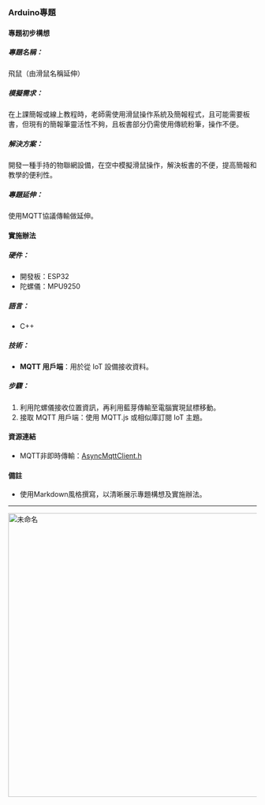 ### Arduino專題

#### 專題初步構想
##### 專題名稱：
飛鼠（由滑鼠名稱延伸）

##### 模擬需求：
在上課簡報或線上教程時，老師需使用滑鼠操作系統及簡報程式，且可能需要板書，但現有的簡報筆靈活性不夠，且板書部分仍需使用傳統粉筆，操作不便。

##### 解決方案：
開發一種手持的物聯網設備，在空中模擬滑鼠操作，解決板書的不便，提高簡報和教學的便利性。

##### 專題延伸：
使用MQTT協議傳輸做延伸。

#### 實施辦法
##### 硬件：
- 開發板：ESP32
- 陀螺儀：MPU9250

##### 語言：
- C++

##### 技術：
- **MQTT 用戶端**：用於從 IoT 設備接收資料。

##### 步驟：
1. 利用陀螺儀接收位置資訊，再利用藍芽傳輸至電腦實現鼠標移動。
2. 接取 MQTT 用戶端：使用 MQTT.js 或相似庫訂閱 IoT 主題。

#### 資源連結
- MQTT非即時傳輸：[AsyncMqttClient.h](https://github.com/marvinroger/async-mqtt-client)

#### 備註
- 使用Markdown風格撰寫，以清晰展示專題構想及實施辦法。
 *** 
<img width="576" alt="未命名" src="https://github.com/511172176/ArduinoBleMouseProject/assets/151836005/81698cc7-fe0c-4499-b595-df9946b96099">

